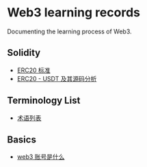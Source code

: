 # Web3 learning records
Documenting the learning process of Web3.
## Solidity
- [ERC20 标准](./Solidity/erc20.md)
- [ERC20 - USDT 及其源码分析](./Solidity/erc20_usdt_source_code_analysis.md)
## Terminology List
- [术语列表](./terminology_list.md)

## Basics
- [web3 账号是什么](./Basics/web3_account.md)
